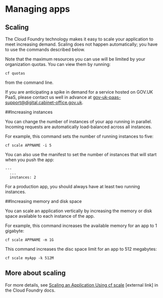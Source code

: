 # Managing apps

## Scaling

The Cloud Foundry technology makes it easy to scale your application to meet increasing demand. Scaling does not happen automatically; you have to use the commands described below.

Note that the maximum resources you can use will be limited by your organization quotas. You can view them by running:

``cf quotas``

from the command line.

If you are anticipating a spike in demand for a service hosted on GOV.UK PaaS, please contact us well in advance at [gov-uk-paas-support@digital.cabinet-office.gov.uk](mailto:gov-uk-paas-support@digital.cabinet-office.gov.uk).

##Increasing instances

You can change the number of instances of your app running in parallel.
Incoming requests are automatically load-balanced across all instances.

For example, this command sets the number of running instances to five:

``cf scale APPNAME -i 5``

You can also use the manifest to set the number of instances that will start when you push the app:

```
---
  ...
  instances: 2
```


For a production app, you should always have at least two running instances.

##Increasing memory and disk space

You can scale an application vertically by increasing the memory or disk space available to each instance of the app.

For example, this command increases the available memory for an app to 1 gigabyte:

``cf scale APPNAME -m 1G``

This command increases the disc space limit for an app to 512 megabytes:

``cf scale myApp -k 512M``


## More about scaling

For more details, see [Scaling an Application Using cf scale](http://docs.cloudfoundry.org/devguide/deploy-apps/cf-scale.html) [external link] in the Cloud Foundry docs.